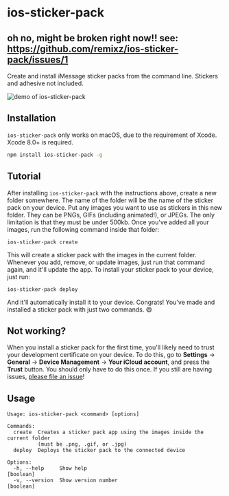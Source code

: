 # ios-sticker-pack

## oh no, might be broken right now!! see: https://github.com/remixz/ios-sticker-pack/issues/1

Create and install iMessage sticker packs from the command line. Stickers and adhesive not included.

![demo of ios-sticker-pack](https://d3vv6lp55qjaqc.cloudfront.net/items/363S193T0x3G1Z3O3Z0v/stickademo.gif?X-CloudApp-Visitor-Id=1635062&v=a21e014b)

## Installation

`ios-sticker-pack` only works on macOS, due to the requirement of Xcode. Xcode 8.0+ is required.

```bash
npm install ios-sticker-pack -g
```

## Tutorial

After installing `ios-sticker-pack` with the instructions above, create a new folder somewhere. The name of the folder will be the name of the sticker pack on your device. Put any images you want to use as stickers in this new folder. They can be PNGs, GIFs (including animated!), or JPEGs. The only limitation is that they must be under 500kb. Once you've added all your images, run the following command inside that folder:

```
ios-sticker-pack create
```

This will create a sticker pack with the images in the current folder. Whenever you add, remove, or update images, just run that command again, and it'll update the app. To install your sticker pack to your device, just run:

```
ios-sticker-pack deploy
```

And it'll automatically install it to your device. Congrats! You've made and installed a sticker pack with just two commands. :smile:

## Not working?

When you install a sticker pack for the first time, you'll likely need to trust your development certificate on your device. To do this, go to **Settings** -> **General** -> **Device Management** -> **Your iCloud account**, and press the **Trust** button. You should only have to do this once. If you still are having issues, [please file an issue](https://github.com/remixz/ios-sticker-pack/issues/new)!

## Usage

```
Usage: ios-sticker-pack <command> [options]

Commands:
  create  Creates a sticker pack app using the images inside the current folder
          (must be .png, .gif, or .jpg)
  deploy  Deploys the sticker pack to the connected device

Options:
  -h, --help     Show help                                             [boolean]
  -v, --version  Show version number                                   [boolean]
```
